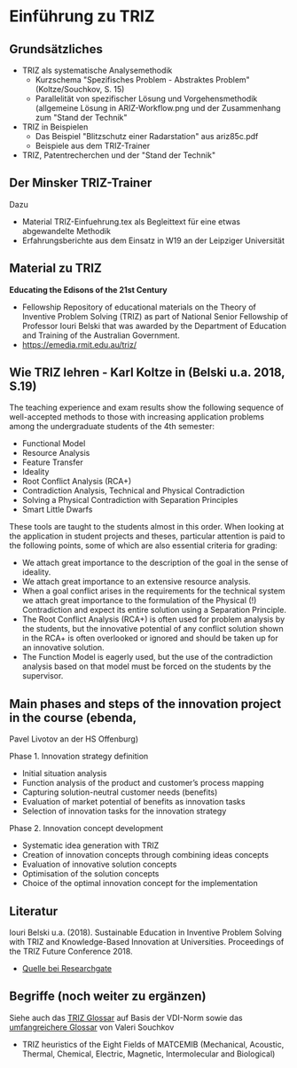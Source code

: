 # Einführung zu TRIZ

## Grundsätzliches

* TRIZ als systematische Analysemethodik
  - Kurzschema "Spezifisches Problem - Abstraktes Problem" (Koltze/Souchkov,
    S. 15)    
  - Parallelität von spezifischer Lösung und Vorgehensmethodik (allgemeine
    Lösung in ARIZ-Workflow.png und der Zusammenhang zum "Stand der Technik"
* TRIZ in Beispielen
  - Das Beispiel "Blitzschutz einer Radarstation" aus ariz85c.pdf
  - Beispiele aus dem TRIZ-Trainer
* TRIZ, Patentrecherchen und der "Stand der Technik"

## Der Minsker TRIZ-Trainer

Dazu
* Material TRIZ-Einfuehrung.tex als Begleittext für eine etwas abgewandelte
  Methodik
* Erfahrungsberichte aus dem Einsatz in W19 an der Leipziger Universität

## Material zu TRIZ

**Educating the Edisons of the 21st Century**
- Fellowship Repository of educational materials on the Theory of Inventive
  Problem Solving (TRIZ) as part of National Senior Fellowship of Professor
  Iouri Belski that was awarded by the Department of Education and Training of
  the Australian Government.
- https://emedia.rmit.edu.au/triz/

## Wie TRIZ lehren - Karl Koltze in (Belski u.a. 2018, S.19)

The teaching experience and exam results show the following sequence of
well-accepted methods to those with increasing application problems among the
undergraduate students of the 4th semester:
* Functional Model
* Resource Analysis
* Feature Transfer
* Ideality
* Root Conflict Analysis (RCA+)
* Contradiction Analysis, Technical and Physical Contradiction
* Solving a Physical Contradiction with Separation Principles
* Smart Little Dwarfs

These tools are taught to the students almost in this order. When looking at
the application in student projects and theses, particular attention is paid
to the following points, some of which are also essential criteria for
grading:

* We attach great importance to the description of the goal in the sense of
  ideality.
* We attach great importance to an extensive resource analysis.
* When a goal conflict arises in the requirements for the technical system we
  attach great importance to the formulation of the Physical (!) Contradiction
  and expect its entire solution using a Separation Principle.
* The Root Conflict Analysis (RCA+) is often used for problem analysis by the
  students, but the innovative potential of any conflict solution shown in the
  RCA+ is often overlooked or ignored and should be taken up for an innovative
  solution.
* The Function Model is eagerly used, but the use of the contradiction
  analysis based on that model must be forced on the students by the
  supervisor.

## Main phases and steps of the innovation project in the course (ebenda,
   Pavel Livotov an der HS Offenburg)

Phase 1. Innovation strategy definition

* Initial situation analysis
* Function analysis of the product and customer’s process mapping
* Capturing solution-neutral customer needs (benefits)
* Evaluation of market potential of benefits as innovation tasks
* Selection of innovation tasks for the innovation strategy

Phase 2. Innovation concept development

* Systematic idea generation with TRIZ
* Creation of innovation concepts through combining ideas concepts
* Evaluation of innovative solution concepts
* Optimisation of the solution concepts
* Choice of the optimal innovation concept for the implementation

## Literatur

Iouri Belski u.a. (2018). Sustainable Education in Inventive Problem Solving
with TRIZ and Knowledge-Based Innovation at Universities. Proceedings of the
TRIZ Future Conference 2018.
  - [Quelle bei Researchgate](https://www.researchgate.net/publication/328583886_Sustainable_Education_in_Inventive_Problem_Solving_with_TRIZ_and_Knowledge-Based_Innovation_at_Universities)

## Begriffe (noch weiter zu ergänzen)

Siehe auch das [TRIZ Glossar](http://wumm.uni-leipzig.de/glossary.php) auf
Basis der VDI-Norm sowie das
[umfangreichere Glossar](http://www.xtriz.com/publications/TRIZGlossaryVersion1_0.pdf)
von Valeri Souchkov

* TRIZ heuristics of the Eight Fields of MATCEMIB (Mechanical, Acoustic,
  Thermal, Chemical, Electric, Magnetic, Intermolecular and Biological)
